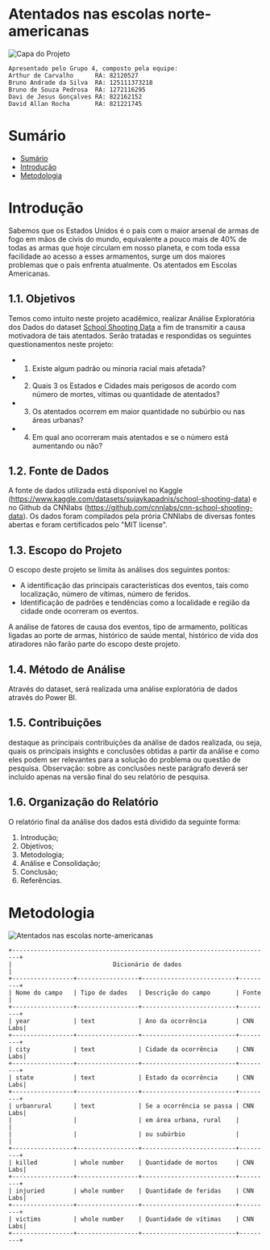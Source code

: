 # Atentados nas escolas norte-americanas
![Capa do Projeto](https://static01.nyt.com/images/2022/05/25/us/25texas-shooting-1/merlin_207508098_e5a8e48e-f224-44fa-89e9-1a77cd6d7c90-videoSixteenByNine3000.jpg)

    Apresentado pelo Grupo 4, composto pela equipe:
    Arthur de Carvalho      RA: 82120527
    Bruno Andrade da Silva  RA: 125111373218
    Bruno de Souza Pedrosa  RA: 1272116295
    Davi de Jesus Gonçalves RA: 822162152
    David Allan Rocha       RA: 821221745

# Sumário
* [Sumário](#sumário)
* [Introdução](#introdução)
* [Metodologia](#metodologia)


# Introdução
Sabemos que os Estados Unidos é o país com o maior arsenal de armas de fogo em mãos de civis do mundo, equivalente a pouco mais de 40% de todas as armas que hoje circulam em nosso planeta, e com toda essa facilidade ao acesso a esses armamentos, surge um dos maiores problemas que o país enfrenta atualmente. Os atentados em Escolas Americanas.

## 1.1. Objetivos
Temos como intuito neste projeto acadêmico, realizar Análise Exploratória dos Dados do dataset [School Shooting Data](https://github.com/cnnlabs/cnn-school-shooting-data) a fim de transmitir a causa motivadora de tais atentados. Serão tratadas e respondidas os seguintes questionamentos neste projeto:

 * 1. Existe algum padrão ou minoria racial mais afetada?
 * 2. Quais 3 os Estados e Cidades mais perigosos de acordo com número de mortes, vítimas ou quantidade de atentados?
 * 3. Os atentados ocorrem em maior quantidade no subúrbio ou nas áreas urbanas?
 * 4. Em qual ano ocorreram mais atentados e se o número está aumentando ou não?

 ## 1.2. Fonte de Dados
 A fonte de dados utilizada está disponível no Kaggle (https://www.kaggle.com/datasets/sujaykapadnis/school-shooting-data) e no Github da CNNlabs (https://github.com/cnnlabs/cnn-school-shooting-data). Os dados foram compilados pela prória CNNlabs de diversas fontes abertas e foram certificados pelo "MIT license".

## 1.3. Escopo do Projeto
O escopo deste projeto se limita às análises dos seguintes pontos:
* A identificação das principais características dos eventos, tais como localização, número de vítimas, número de feridos.
* Identificação de padrões e tendências como a localidade e região da cidade onde ocorreram os eventos.

A análise de fatores de causa dos eventos, tipo de armamento, políticas ligadas ao porte de armas, histórico de saúde mental, histórico de vida dos atiradores não farão parte do escopo deste projeto.


## 1.4. Método de Análise
 Através do dataset, será realizada uma análise exploratória de dados através do Power BI.

## 1.5. Contribuições 
destaque as principais contribuições da análise de dados realizada, ou seja, quais os principais insights e conclusões obtidas a partir da análise e como eles podem ser relevantes para a solução do problema ou questão de pesquisa. Observação: sobre as conclusões neste parágrafo deverá ser incluído apenas na versão final do seu relatório de pesquisa.

## 1.6. Organização do Relatório
O relatório final da análise dos dados está dividido da seguinte forma:
1. Introdução;
2. Objetivos;
3. Metodologia;
4. Análise e Consolidação;
5. Conclusão;
6. Referências.

# Metodologia
![Atentados nas escolas norte-americanas](https://github.com/davidallanr/grupo4A3BigData/assets/135774372/38832cb7-ffa3-48fe-86f8-e3ea25cef841)
   
    +------------------------------------------------------------------------+
    |                            Dicionário de dados                         |
    +-----------------+-----------------+--------------------------+---------+
    | Nome do campo   | Tipo de dados   | Descrição do campo       | Fonte   |
    +-----------------+-----------------+--------------------------+---------+
    | year            | text            | Ano da ocorrência        | CNN Labs|
    +-----------------+-----------------+--------------------------+---------+
    | city            | text            | Cidade da ocorrência     | CNN Labs|
    +-----------------+-----------------+--------------------------+---------+
    | state           | text            | Estado da ocorrência     | CNN Labs|
    +-----------------+-----------------+--------------------------+---------+
    | urbanrural      | text            | Se a ocorrência se passa | CNN Labs|
    |                 |                 | em área urbana, rural    |         |
    |                 |                 | ou subúrbio              |         |
    +-----------------+-----------------+--------------------------+---------+
    | killed          | whole number    | Quantidade de mortos     | CNN Labs|
    +-----------------+-----------------+--------------------------+---------+
    | injuried        | whole number    | Quantidade de feridas    | CNN Labs|
    +-----------------+-----------------+--------------------------+---------+
    | victims         | whole number    | Quantidade de vítimas    | CNN Labs|
    +-----------------+-----------------+--------------------------+---------+

















